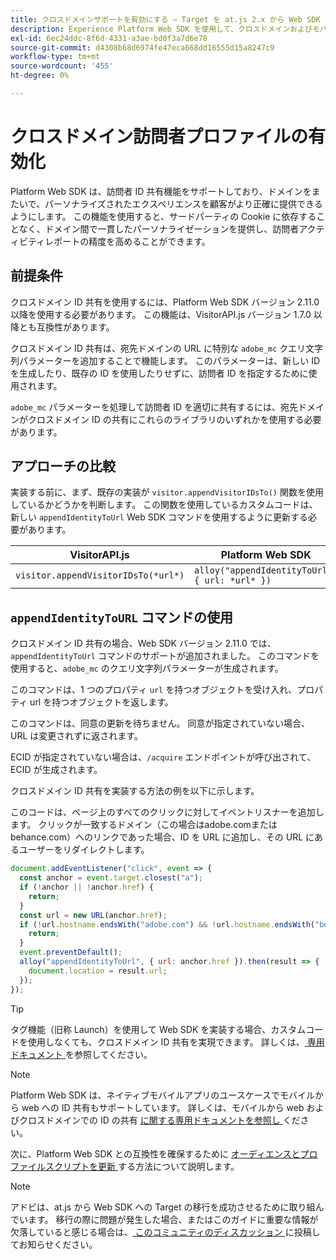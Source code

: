 ```yaml
---
title: クロスドメインサポートを有効にする – Target を at.js 2.x から Web SDK に移行します
description: Experience Platform Web SDK を使用して、クロスドメインおよびモバイルアプリから web ブラウザーへのシナリオに対応するようにAdobe Targetを設定する方法について説明します。
exl-id: 6ec24ddc-8f6d-4331-a3ae-bd0f3a7d6e78
source-git-commit: d4308b68d6974fe47eca668dd16555d15a8247c9
workflow-type: tm+mt
source-wordcount: '455'
ht-degree: 0%

---
```


# クロスドメイン訪問者プロファイルの有効化

Platform Web SDK は、訪問者 ID 共有機能をサポートしており、ドメインをまたいで、パーソナライズされたエクスペリエンスを顧客がより正確に提供できるようにします。 この機能を使用すると、サードパーティの Cookie に依存することなく、ドメイン間で一貫したパーソナライゼーションを提供し、訪問者アクティビティレポートの精度を高めることができます。

## 前提条件

クロスドメイン ID 共有を使用するには、Platform Web SDK バージョン 2.11.0 以降を使用する必要があります。 この機能は、VisitorAPI.js バージョン 1.7.0 以降とも互換性があります。

クロスドメイン ID 共有は、宛先ドメインの URL に特別な `adobe_mc` クエリ文字列パラメーターを追加することで機能します。 このパラメーターは、新しい ID を生成したり、既存の ID を使用したりせずに、訪問者 ID を指定するために使用されます。

`adobe_mc` パラメーターを処理して訪問者 ID を適切に共有するには、宛先ドメインがクロスドメイン ID の共有にこれらのライブラリのいずれかを使用する必要があります。

## アプローチの比較

実装する前に、まず、既存の実装が `visitor.appendVisitorIDsTo()` 関数を使用しているかどうかを判断します。 この関数を使用しているカスタムコードは、新しい `appendIdentityToUrl` Web SDK コマンドを使用するように更新する必要があります。

| VisitorAPI.js | Platform Web SDK |
| --- | --- |
| `visitor.appendVisitorIDsTo(*url*)` | `alloy("appendIdentityToUrl", { url: *url* })` |

## `appendIdentityToURL` コマンドの使用

クロスドメイン ID 共有の場合、Web SDK バージョン 2.11.0 では、`appendIdentityToUrl` コマンドのサポートが追加されました。 このコマンドを使用すると、`adobe_mc` のクエリ文字列パラメーターが生成されます。

このコマンドは、1 つのプロパティ `url` を持つオブジェクトを受け入れ、プロパティ url を持つオブジェクトを返します。

このコマンドは、同意の更新を待ちません。 同意が指定されていない場合、URL は変更されずに返されます。

ECID が指定されていない場合は、`/acquire` エンドポイントが呼び出されて、ECID が生成されます。

クロスドメイン ID 共有を実装する方法の例を以下に示します。

このコードは、ページ上のすべてのクリックに対してイベントリスナーを追加します。 クリックが一致するドメイン（この場合はadobe.comまたはbehance.com）へのリンクであった場合、ID を URL に追加し、その URL にあるユーザーをリダイレクトします。

```Javascript
document.addEventListener("click", event => {
  const anchor = event.target.closest("a");
  if (!anchor || !anchor.href) {
    return;
  }
  const url = new URL(anchor.href);
  if (!url.hostname.endsWith("adobe.com") && !url.hostname.endsWith("behance.com")) {
    return;
  }
  event.preventDefault();
  alloy("appendIdentityToUrl", { url: anchor.href }).then(result => {
    document.location = result.url;
  });
});
```

>[!TIP]
>
>タグ機能（旧称 Launch）を使用して Web SDK を実装する場合、カスタムコードを使用しなくても、クロスドメイン ID 共有を実現できます。 詳しくは、[ 専用ドキュメント ](https://experienceleague.adobe.com/docs/experience-platform/edge/identity/id-sharing.html#tags-extension) を参照してください。

>[!NOTE]
>
>Platform Web SDK は、ネイティブモバイルアプリのユースケースでモバイルから web への ID 共有もサポートしています。 詳しくは、モバイルから web およびクロスドメインでの ID の共有 [ に関する専用ドキュメントを参照し ](https://experienceleague.adobe.com/docs/experience-platform/edge/identity/id-sharing.html) ください。

次に、Platform Web SDK との互換性を確保するために [ オーディエンスとプロファイルスクリプトを更新 ](update-audiences.md) する方法について説明します。

>[!NOTE]
>
>アドビは、at.js から Web SDK への Target の移行を成功させるために取り組んでいます。 移行の際に問題が発生した場合、またはこのガイドに重要な情報が欠落していると感じる場合は、[ このコミュニティのディスカッション ](https://experienceleaguecommunities.adobe.com/t5/adobe-experience-platform-data/tutorial-discussion-migrate-target-from-at-js-to-web-sdk/m-p/575587#M463) に投稿してお知らせください。
